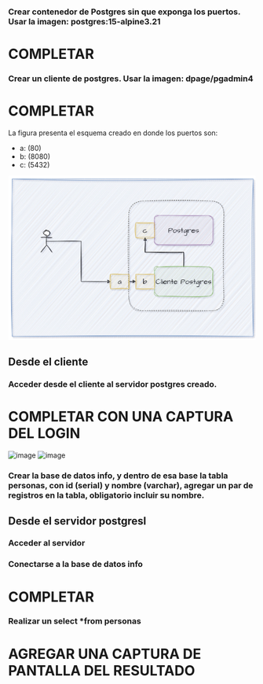### Crear contenedor de Postgres sin que exponga los puertos. Usar la imagen: postgres:15-alpine3.21
# COMPLETAR

### Crear un cliente de postgres. Usar la imagen: dpage/pgadmin4

# COMPLETAR

La figura presenta el esquema creado en donde los puertos son:
- a: (80)
- b: (8080)
- c: (5432)

![Imagen](esquema-2-ejercicio.PNG)

## Desde el cliente
### Acceder desde el cliente al servidor postgres creado.
# COMPLETAR CON UNA CAPTURA DEL LOGIN
<img width="1770" height="785" alt="image" src="https://github.com/user-attachments/assets/02147832-3986-4b52-beff-888e9cabd768" />

<img width="1919" height="926" alt="image" src="https://github.com/user-attachments/assets/cb4d0384-b17e-4add-8e3b-da6eb24c2412" />

### Crear la base de datos info, y dentro de esa base la tabla personas, con id (serial) y nombre (varchar), agregar un par de registros en la tabla, obligatorio incluir su nombre.





## Desde el servidor postgresl
### Acceder al servidor
### Conectarse a la base de datos info
# COMPLETAR
### Realizar un select *from personas
# AGREGAR UNA CAPTURA DE PANTALLA DEL RESULTADO
